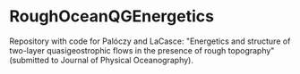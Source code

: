 # RoughOceanQGEnergetics
Repository with code for Palóczy and LaCasce: "Energetics and structure of two-layer quasigeostrophic flows in the presence of rough topography" (submitted to Journal of Physical Oceanography).
